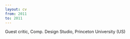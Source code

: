 ```yaml
---
layout: cv
from: 2011
to: 2011
---
```


Guest critic, Comp. Design Studio, Princeton University (US)



